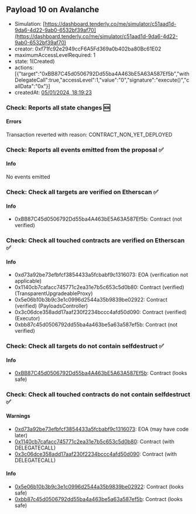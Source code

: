 ## Payload 10 on Avalanche

- Simulation: [https://dashboard.tenderly.co/me/simulator/c51aad1d-9da6-4d22-9ab0-6532bf39af70](https://dashboard.tenderly.co/me/simulator/c51aad1d-9da6-4d22-9ab0-6532bf39af70)
- creator: 0xf71fc92e2949ccF6A5Fd369a0b402ba80Bc61E02
- maximumAccessLevelRequired: 1
- state: 1(Created)
- actions: [{"target":"0xBB87C45d0506792Dd55ba4A463bE5A63A587Ef5b","withDelegateCall":true,"accessLevel":1,"value":"0","signature":"execute()","callData":"0x"}]
- createdAt: [05/01/2024, 18:19:23](https://snowtrace.io/tx/0xaf78674060ea678c2e3c79a5ba70faf6385dd3df45b7adb4bff2bd3397fa73b3)

### Check: Reports all state changes :sos:

#### Errors

Transaction reverted with reason: CONTRACT_NON_YET_DEPLOYED

### Check: Reports all events emitted from the proposal :white_check_mark:

#### Info

No events emitted

### Check: Check all targets are verified on Etherscan :white_check_mark:

#### Info

- 0xBB87C45d0506792Dd55ba4A463bE5A63A587Ef5b: Contract (not verified)

### Check: Check all touched contracts are verified on Etherscan :white_check_mark:

#### Info

- 0xd73a92be73efbfcf3854433a5fcbabf9c1316073: EOA (verification not applicable)
- 0x1140cb7cafacc745771c2ea31e7b5c653c5d0b80: Contract (verified) (TransparentUpgradeableProxy)
- 0x5e06b10b3b9c3e1c0996d2544a35b9839be02922: Contract (verified) (PayloadsController)
- 0x3c06dce358add17aaf230f2234bccc4afd50d090: Contract (verified) (Executor)
- 0xbb87c45d0506792dd55ba4a463be5a63a587ef5b: Contract (not verified)

### Check: Check all targets do not contain selfdestruct :white_check_mark:

#### Info

- [0xBB87C45d0506792Dd55ba4A463bE5A63A587Ef5b](https://snowtrace.io/address/0xBB87C45d0506792Dd55ba4A463bE5A63A587Ef5b): Contract (looks safe)

### Check: Check all touched contracts do not contain selfdestruct :white_check_mark:

#### Warnings

- [0xd73a92be73efbfcf3854433a5fcbabf9c1316073](https://snowtrace.io/address/0xd73a92be73efbfcf3854433a5fcbabf9c1316073): EOA (may have code later)
- [0x1140cb7cafacc745771c2ea31e7b5c653c5d0b80](https://snowtrace.io/address/0x1140cb7cafacc745771c2ea31e7b5c653c5d0b80): Contract (with DELEGATECALL)
- [0x3c06dce358add17aaf230f2234bccc4afd50d090](https://snowtrace.io/address/0x3c06dce358add17aaf230f2234bccc4afd50d090): Contract (with DELEGATECALL)

#### Info

- [0x5e06b10b3b9c3e1c0996d2544a35b9839be02922](https://snowtrace.io/address/0x5e06b10b3b9c3e1c0996d2544a35b9839be02922): Contract (looks safe)
- [0xbb87c45d0506792dd55ba4a463be5a63a587ef5b](https://snowtrace.io/address/0xbb87c45d0506792dd55ba4a463be5a63a587ef5b): Contract (looks safe)

